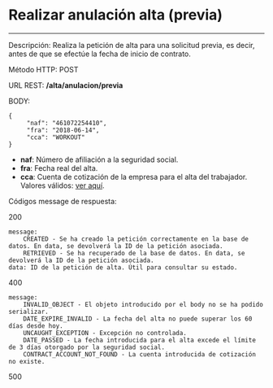 # Realizar anulación alta (previa)
___

Descripción: Realiza la petición de alta para una solicitud previa, es decir, antes de que se efectúe la fecha
de inicio de contrato.

Método HTTP: POST

URL REST: **/alta/anulacion/previa**

BODY: 

    {
         "naf": "461072254410",
         "fra": "2018-06-14",
         "cca": "WORKOUT"
    }

* **naf**: Número de afiliación a la seguridad social.
* **fra**: Fecha real del alta.
* **cca**: Cuenta de cotización de la empresa para el alta del trabajador. Valores válidos: [ver aquí](../../data/data-cuentas-cotizacion.json).

Códigos message de respuesta:

200

    message: 
        CREATED - Se ha creado la petición correctamente en la base de datos. En data, se devolverá la ID de la petición asociada.
        RETRIEVED - Se ha recuperado de la base de datos. En data, se devolverá la ID de la petición asociada.
    data: ID de la petición de alta. Útil para consultar su estado.
	
	
400

	message:
	    INVALID_OBJECT - El objeto introducido por el body no se ha podido serializar.
        DATE_EXPIRE_INVALID - La fecha del alta no puede superar los 60 días desde hoy.
        UNCAUGHT_EXCEPTION - Excepción no controlada.
        DATE_PASSED - La fecha introducida para el alta excede el límite de 3 días otorgado por la seguridad social.
        CONTRACT_ACCOUNT_NOT_FOUND - La cuenta introducida de cotización no existe.
	
500